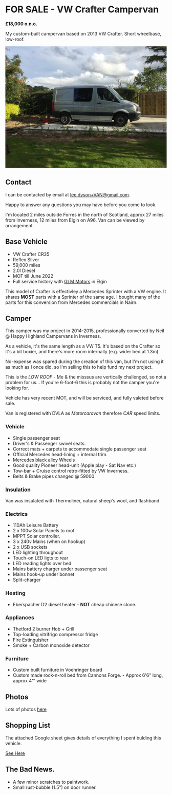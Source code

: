 # FOR SALE - VW Crafter Campervan


**£18,000 o.n.o.**

My custom-built campervan based on 2013 VW Crafter. Short wheelbase, low-roof.

![](45455F39-3D3B-4711-B20B-58AF3F203F75.JPG)

## Contact

I can be contacted by email at [lee.dyson+VAN@gmail.com](mailto://lee.dyson+VAN@gmail.com).

Happy to answer any questions you may have before you come to look.

I'm located 2 miles outside Forres in the north of Scotland, approx 27 miles from Inverness, 12 miles from Elgin on A96. Van can be viewed by arrangement.


## Base Vehicle

+ VW Crafter CR35
+ Reflex Silver
+ 59,000 miles
+ 2.0l Diesel
+ MOT till June 2022
+ Full service history with [GLM Motors](https://www.glmmotors.net/) in Elgin

This model of Crafter is effectivley a Mercedes Sprinter with a VW engine. It shares **MOST** parts with a Sprinter of the same age. I bought many of the parts for this conversion from Mercedes commercials in Nairn.

## Camper

This camper was my project in 2014-2015, professionally converted by Neil @ Happy Highland Campervans in Inverness.

As a vehicle, it's the same length as a VW T5. It's based on the Crafter so it's a bit boxier, and there's more room internally (e.g. wider bed at 1.3m)

No-expense was spared during the creation of this van, but I'm not using it as much as I once did, so I'm selling this to help fund my next project.

This is the *LOW ROOF* - Me & the misssus are vertically challenged, so not a problem for us... If you're 6-foot-6 this is probably not the camper you're looking for.


Vehicle has very recent MOT, and will be serviced, and fully valeted before sale.

Van is registered with DVLA as _Motorcaravan_ therefore _CAR_ speed limits.


### Vehicle
+ Single passenger seat
+ Driver's & Passenger swivel seats.
+ Correct mats + carpets to accommodate single passenger seat
+ Official Mercedes head-lining + internal trim.
+ Mercedes black alloy Wheels
+ Good quality Pioneer head-unit (Apple play - Sat Nav etc.)
+ Tow-bar  + Cruise control retro-fitted by VW Inverness.
+ Belts & Brake pipes changed @ 59000


### Insulation

Van was insulated with Thermoliner, natural sheep's wool, and flashband.

### Electrics

+ 110Ah Leisure Battery
+ 2 x 100w Solar Panels to roof
+ MPPT Solar controller.
+ 3 x 240v Mains (when on hookup)
+ 2 x USB sockets
+ LED lighting throughout
+ Touch-on LED ligts to rear
+ LED reading lights over bed
+ Mains battery charger under passenger seat
+ Mains hook-up under bonnet
+ Split-charger


### Heating

+ Eberspacher D2 diesel heater - **NOT** cheap chinese clone.

### Appliances

+  Thetford 2 burner Hob + Grill
+  Top-loading vitrifrigo compressor fridge
+  Fire Extinguisher
+  Smoke + Carbon monoxide detector


### Furniture

+ Custom built furniture in Voehringer board
+ Custom made rock-n-roll bed from Cannons Forge. - Approx 6'6" long, approx 4'" wide

## Photos

Lots of photos [here](https://www.icloud.com/sharedalbum/#B11Gf693ZGpiUDZ)

## Shopping List

The attached Google sheet gives details of everything I spent bulding this vehicle.

[See Here](https://docs.google.com/spreadsheets/d/1u1e6D8Eon_hKz2p8mEipF_9oJBkhiUrPWwAVnNexj8k/edit?usp=sharing)


## The Bad News.

+ A few minor scratches to paintwork.
+ Small rust-bubble (1.5") on door runner.
